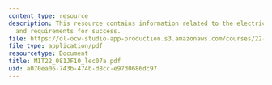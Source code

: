 ```yaml
---
content_type: resource
description: This resource contains information related to the electric power system
  and requirements for success.
file: https://ol-ocw-studio-app-production.s3.amazonaws.com/courses/22-081j-introduction-to-sustainable-energy-fall-2010/a070ea06743b474bd8cce97d0686dc97_MIT22_081JF10_lec07a.pdf
file_type: application/pdf
resourcetype: Document
title: MIT22_081JF10_lec07a.pdf
uid: a070ea06-743b-474b-d8cc-e97d0686dc97
---
```

